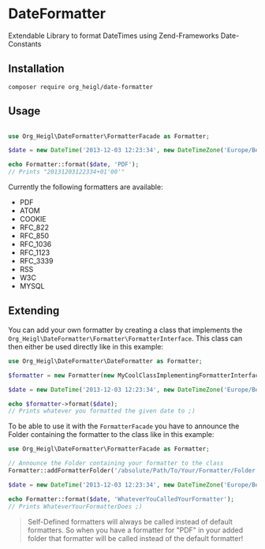 # DateFormatter

Extendable Library to format DateTimes using Zend-Frameworks Date-Constants

## Installation

```composer require org_heigl/date-formatter```

## Usage

```php

use Org_Heigl\DateFormatter\FormatterFacade as Formatter;

$date = new DateTime('2013-12-03 12:23:34', new DateTimeZone('Europe/Berlin'));

echo Formatter::format($date, 'PDF');
// Prints "20131203122334+01'00'"
```

Currently the following formatters are available:

* PDF
* ATOM
* COOKIE
* RFC_822
* RFC_850
* RFC_1036
* RFC_1123
* RFC_3339
* RSS
* W3C
* MYSQL

## Extending

You can add your own formatter by creating a class that implements the
```Org_Heigl\DateFormatter\Formatter\FormatterInterface```.
This class can then either be used directly like in this example:

```php
use Org_Heigl\DateFormatter\DateFormatter as Formatter;

$formatter = new Formatter(new MyCoolClassImplementingFormatterInterface());

$date = new DateTime('2013-12-03 12:23:34', new DateTimeZone('Europe/Berlin'));

echo $formatter->format($date);
// Prints whatever you formatted the given date to ;)
```

To be able to use it with the ```FormatterFacade``` you have to announce the
Folder containing the formatter to the class like in this example:

```php
use Org_Heigl\DateFormatter\FormatterFacade as Formatter;

// Announce the Folder containing your formatter to the class
Formatter::addFormatterFolder('/absolute/Path/To/Your/Formatter/Folder');

$date = new DateTime('2013-12-03 12:23:34', new DateTimeZone('Europe/Berlin'));

echo Formatter::format($date, 'WhateverYouCalledYourFormatter');
// Prints WhateverYourFormatterDoes ;)
```

> Self-Defined formatters will always be called instead of default formatters. So
when you have a formatter for "PDF" in your added folder that formatter will be
called instead of the default formatter!

